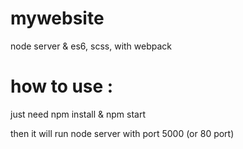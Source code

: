 # mywebsite

node server & es6, scss, with webpack

# how to use :

just need npm install & npm start

then it will run node server with port 5000 (or 80 port)
